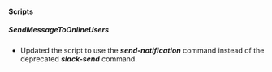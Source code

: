 
#### Scripts

##### SendMessageToOnlineUsers

- Updated the script to use the ***send-notification*** command instead of the deprecated ***slack-send*** command.
